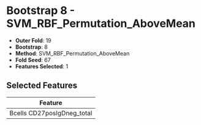# Bootstrap 8 - SVM_RBF_Permutation_AboveMean

- **Outer Fold**: 19
- **Bootstrap**: 8
- **Method**: SVM_RBF_Permutation_AboveMean
- **Fold Seed**: 67
- **Features Selected**: 1

## Selected Features

| Feature |
|---------|
| Bcells CD27posIgDneg_total |
